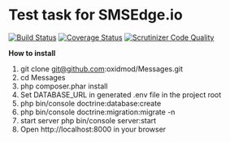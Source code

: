 Test task for SMSEdge.io
========================

[![Build Status](https://travis-ci.org/oxidmod/Messages.svg?branch=master)](https://travis-ci.org/oxidmod/Messages)
[![Coverage Status](https://coveralls.io/repos/github/oxidmod/Messages/badge.svg)](https://coveralls.io/github/oxidmod/Messages)
[![Scrutinizer Code Quality](https://scrutinizer-ci.com/g/oxidmod/Messages/badges/quality-score.png?b=master)](https://scrutinizer-ci.com/g/oxidmod/Messages/?branch=master)

**How to install**

1. git clone git@github.com:oxidmod/Messages.git
2. cd Messages
3. php composer.phar install
4. Set DATABASE_URL in generated .env file in the project root
5. php bin/console doctrine:database:create
6. php bin/console doctrine:migration:migrate -n
7. start server php bin/console server:start
8. Open http://localhost:8000 in your browser
